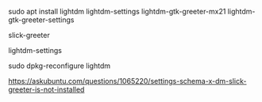 


sudo apt install lightdm lightdm-settings lightdm-gtk-greeter-mx21 lightdm-gtk-greeter-settings

slick-greeter


lightdm-settings 




sudo dpkg-reconfigure lightdm





https://askubuntu.com/questions/1065220/settings-schema-x-dm-slick-greeter-is-not-installed